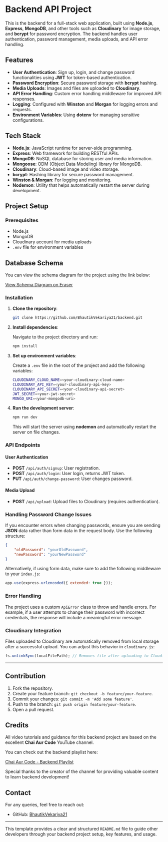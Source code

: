 
# Backend API Project

This is the backend for a full-stack web application, built using **Node.js**, **Express**, **MongoDB**, and other tools such as **Cloudinary** for image storage, and **bcrypt** for password encryption. The backend handles user authentication, password management, media uploads, and API error handling.

## Features

- **User Authentication**: Sign up, login, and change password functionalities using **JWT** for token-based authentication.
- **Password Encryption**: Secure password storage with **bcrypt** hashing.
- **Media Uploads**: Images and files are uploaded to **Cloudinary**.
- **API Error Handling**: Custom error handling middleware for improved API responses.
- **Logging**: Configured with **Winston** and **Morgan** for logging errors and requests.
- **Environment Variables**: Using **dotenv** for managing sensitive configurations.
  
## Tech Stack

- **Node.js**: JavaScript runtime for server-side programming.
- **Express**: Web framework for building RESTful APIs.
- **MongoDB**: NoSQL database for storing user and media information.
- **Mongoose**: ODM (Object Data Modeling) library for MongoDB.
- **Cloudinary**: Cloud-based image and video storage.
- **bcrypt**: Hashing library for secure password management.
- **Winston & Morgan**: For logging and monitoring.
- **Nodemon**: Utility that helps automatically restart the server during development.

## Project Setup

### Prerequisites

- Node.js
- MongoDB
- Cloudinary account for media uploads
- `.env` file for environment variables

## Database Schema

You can view the schema diagram for the project using the link below:

[View Schema Diagram on Eraser](https://app.eraser.io/workspace/yl7yZNg1c3BRbG4y1d0H?origin=share)


### Installation

1. **Clone the repository**:

   ```bash
   git clone https://github.com/BhautikVekariya21/backend.git
   ```

2. **Install dependencies**:

   Navigate to the project directory and run:

   ```bash
   npm install
   ```

3. **Set up environment variables**:

   Create a `.env` file in the root of the project and add the following variables:

   ```bash
   CLOUDINARY_CLOUD_NAME=<your-cloudinary-cloud-name>
   CLOUDINARY_API_KEY=<your-cloudinary-api-key>
   CLOUDINARY_API_SECRET=<your-cloudinary-api-secret>
   JWT_SECRET=<your-jwt-secret>
   MONGO_URI=<your-mongodb-uri>
   ```

4. **Run the development server**:

   ```bash
   npm run dev
   ```

   This will start the server using **nodemon** and automatically restart the server on file changes.

### API Endpoints

#### User Authentication

- **POST** `/api/auth/signup`: User registration.
- **POST** `/api/auth/login`: User login, returns JWT token.
- **PUT** `/api/auth/change-password`: User changes password.

#### Media Upload

- **POST** `/api/upload`: Upload files to Cloudinary (requires authentication).

### Handling Password Change Issues

If you encounter errors when changing passwords, ensure you are sending **JSON** data rather than form data in the request body. Use the following structure:

```json
{
    "oldPassword": "yourOldPassword",
    "newPassword": "yourNewPassword"
}
```

Alternatively, if using form data, make sure to add the following middleware to your `index.js`:

```javascript
app.use(express.urlencoded({ extended: true }));
```

### Error Handling

The project uses a custom `ApiError` class to throw and handle errors. For example, if a user attempts to change their password with incorrect credentials, the response will include a meaningful error message.

### Cloudinary Integration

Files uploaded to Cloudinary are automatically removed from local storage after a successful upload. You can adjust this behavior in `cloudinary.js`:

```javascript
fs.unlinkSync(localFilePath); // Removes file after uploading to Cloudinary
```

---

## Contribution

1. Fork the repository.
2. Create your feature branch: `git checkout -b feature/your-feature`.
3. Commit your changes: `git commit -m 'Add some feature'`.
4. Push to the branch: `git push origin feature/your-feature`.
5. Open a pull request.

## Credits

All video tutorials and guidance for this backend project are based on the excellent **Chai Aur Code** YouTube channel.

You can check out the backend playlist here:

[Chai Aur Code - Backend Playlist](https://www.youtube.com/@chaiaurcode)

Special thanks to the creator of the channel for providing valuable content to learn backend development!


## Contact

For any queries, feel free to reach out:

- GitHub: [BhautikVekariya21](https://github.com/BhautikVekariya21)

---

This template provides a clear and structured `README.md` file to guide other developers through your backend project setup, key features, and usage.
